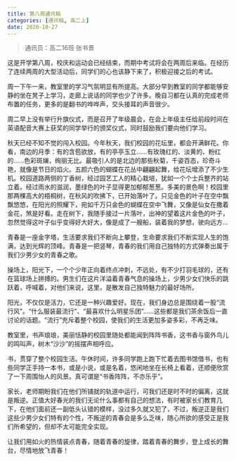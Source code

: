 ```yaml
---
title: 第八周通讯稿
categories: [通讯稿, 高二上]
date: 2020-10-27
---
```


> 通讯员：高二16班 张书景

这是开学第八周，校庆和运动会已经结束，而期中考试将会在两周后来临。在经历了连续两周的大型活动后，同学们的心也该静下来了，积极迎接之后的考试。

周一下午一来，教室里的学习气氛明显有所提高。大部分早到教室的同学都能够安静的坐在凳子上学习，走廊上说话的同学也少了许多。晚自习都在认真的完成老师布置的任务，更多的是翻书的哗哗声，交头接耳的声音很少。

周二早上没有举行升旗仪式，而是召开了年级晨会，在会上年级主任给前段时间在英语配音大赛上获奖的同学举行的颁奖仪式，同时鼓励我们要向他们学习。

秋天已经不知不觉的闯入校园。今年秋天，我们校园的花坛里，都会开满鲜花。你看，南边的月季：有的含苞欲放，有的亭亭玉立……有玫瑰红的、淡黄的、粉红的……色彩斑斓，绚丽无比。最吸引人的是北边的那些秋菊，千姿百态，珍奇斗艳，就像是节日的焰火。五颜六色的蝴蝶在花丛中翩翩起舞，给花坛增添了不少生机。校园道路两侧的丁香树，经过园艺工人的精心栽培，犹如一个个士兵整齐的站立着。经过雨水的滋润，墨绿色的叶子显得更加郁郁葱葱。多美的景色啊！校园里那两棵高大的梧桐树，在秋风的吹拂下，已开始落叶了。只见金色的叶子在空中飘飘悠悠，在阳光的照耀下，宛如千万只金色的蝴蝶在空中飞舞，又像是仙女在撒着金花，煞是好看。走在树下，我随手接过一片落叶，出神的望着这片金色的叶子，忽然觉得这叶子似乎变得好大好大，像是成了一艘船，装着我的梦想，驶向远方…

青春是一座金字塔，生活要求我们不断向上攀登，生命要求我们不断实现人生的饱满，达到光辉的顶峰。青春是一把竖琴，青春的我们用自己独特的方式弹奏出属于我们少男少女的青春之歌。

操场上，阳光下，一个个少年正向着终点冲刺，不远处，有不少打羽毛球的，还有在篮球场上拼搏的。男生们在这片洋溢着青春气息的操场上，少男少女们快乐的跳跃着，呼喊着，对他们来说，这里，是散发自己独特魅力的最好场所。

阳光，不仅仅是活力，它还是一种兴趣爱好。现在，我们身边总是围绕着一股“流行风”。“什么服装最流行”、“最喜欢什么明星乐团”……这些都是我们茶余饭后一直讨论的话题。“流行”充斥着整个校园，使我们的生活更加多姿多彩，不再乏味。

教室里，书声琅琅，美丽恬静的校园里随处都能闻到阵阵书香，这书香与窗外鸟儿的鸣叫声，树木“沙沙”的摇摆声相呼应。

书，贯穿了整个校园生活。午休时间，许多同学跑上跑下忙着去图书馆借书，也有些同学正手持一本书，或是小说，或是名着，悠闲地坐在长椅上看着，还顺便欣赏了一下周围怡人的风景。真可谓是“书香阵阵，不亦乐乎”。

家长，老师期盼我们在他们所铺就的轨道中运行，可我们还是时不时的偏离，这就是叛逆。正值大好春光的我们无论什么事都有自己的想法，有时被家长们教育几下，在他们面前还一副低头认错的模样，没过多久就又犯了，不过，叛逆正是我们这些少男少女们特有的个性，不叛逆的青春会是多么乏味，随心所欲的感受正是我们所希望的，但却不太可能完全实现。

让我们用如火的热情装点青春，随着青春的旋律，踏着青春的舞步，登上成长的舞台，尽情地放飞青春！
